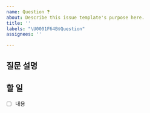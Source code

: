 ```yaml
---
name: Question ❓
about: Describe this issue template's purpose here.
title: ''
labels: "\U0001F64B‍♀️Question"
assignees: ''

---
```


##  질문 설명
> 

## 할 일
- [ ] 내용

